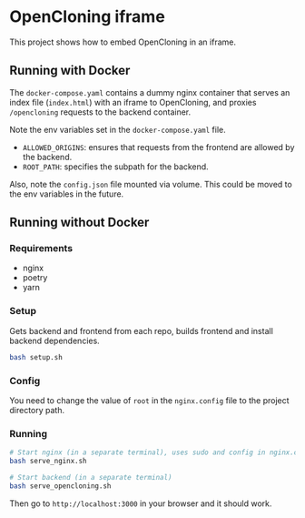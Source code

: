 # OpenCloning iframe

This project shows how to embed OpenCloning in an iframe.

## Running with Docker

The `docker-compose.yaml` contains a dummy nginx container that serves an index file (`index.html`) with an iframe to OpenCloning, and proxies `/opencloning` requests to the backend container.

Note the env variables set in the `docker-compose.yaml` file.

- `ALLOWED_ORIGINS`: ensures that requests from the frontend are allowed by the backend.
- `ROOT_PATH`: specifies the subpath for the backend.

Also, note the `config.json` file mounted via volume. This could be moved to the env variables in the future.

## Running without Docker

### Requirements

- nginx
- poetry
- yarn

### Setup

Gets backend and frontend from each repo, builds frontend and install backend dependencies.

```bash
bash setup.sh
```

### Config

You need to change the value of `root` in the `nginx.config` file to the project directory path.

### Running

```bash
# Start nginx (in a separate terminal), uses sudo and config in nginx.config
bash serve_nginx.sh

# Start backend (in a separate terminal)
bash serve_opencloning.sh
```

Then go to `http://localhost:3000` in your browser and it should work.